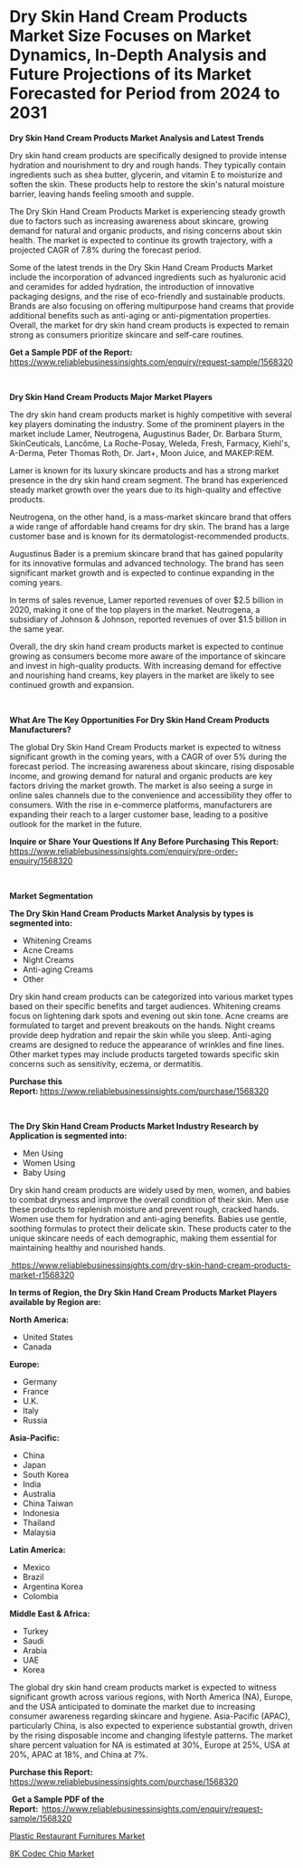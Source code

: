 <p><h1>Dry Skin Hand Cream Products Market Size Focuses on Market Dynamics, In-Depth Analysis and Future Projections of its Market Forecasted for Period from 2024 to 2031</h1></p><p><strong>Dry Skin Hand Cream Products Market Analysis and Latest Trends</strong></p>
<p><p>Dry skin hand cream products are specifically designed to provide intense hydration and nourishment to dry and rough hands. They typically contain ingredients such as shea butter, glycerin, and vitamin E to moisturize and soften the skin. These products help to restore the skin's natural moisture barrier, leaving hands feeling smooth and supple.</p><p>The Dry Skin Hand Cream Products Market is experiencing steady growth due to factors such as increasing awareness about skincare, growing demand for natural and organic products, and rising concerns about skin health. The market is expected to continue its growth trajectory, with a projected CAGR of 7.8% during the forecast period.</p><p>Some of the latest trends in the Dry Skin Hand Cream Products Market include the incorporation of advanced ingredients such as hyaluronic acid and ceramides for added hydration, the introduction of innovative packaging designs, and the rise of eco-friendly and sustainable products. Brands are also focusing on offering multipurpose hand creams that provide additional benefits such as anti-aging or anti-pigmentation properties. Overall, the market for dry skin hand cream products is expected to remain strong as consumers prioritize skincare and self-care routines.</p></p>
<p><strong>Get a Sample PDF of the Report:&nbsp;</strong> <a href="https://www.reliablebusinessinsights.com/enquiry/request-sample/1568320">https://www.reliablebusinessinsights.com/enquiry/request-sample/1568320</a></p>
<p>&nbsp;</p>
<p><strong>Dry Skin Hand Cream Products Major Market Players</strong></p>
<p><p>The dry skin hand cream products market is highly competitive with several key players dominating the industry. Some of the prominent players in the market include Lamer, Neutrogena, Augustinus Bader, Dr. Barbara Sturm, SkinCeuticals, Lancôme, La Roche-Posay, Weleda, Fresh, Farmacy, Kiehl's, A-Derma, Peter Thomas Roth, Dr. Jart+, Moon Juice, and MAKEP:REM.</p><p>Lamer is known for its luxury skincare products and has a strong market presence in the dry skin hand cream segment. The brand has experienced steady market growth over the years due to its high-quality and effective products.</p><p>Neutrogena, on the other hand, is a mass-market skincare brand that offers a wide range of affordable hand creams for dry skin. The brand has a large customer base and is known for its dermatologist-recommended products.</p><p>Augustinus Bader is a premium skincare brand that has gained popularity for its innovative formulas and advanced technology. The brand has seen significant market growth and is expected to continue expanding in the coming years.</p><p>In terms of sales revenue, Lamer reported revenues of over $2.5 billion in 2020, making it one of the top players in the market. Neutrogena, a subsidiary of Johnson & Johnson, reported revenues of over $1.5 billion in the same year.</p><p>Overall, the dry skin hand cream products market is expected to continue growing as consumers become more aware of the importance of skincare and invest in high-quality products. With increasing demand for effective and nourishing hand creams, key players in the market are likely to see continued growth and expansion.</p></p>
<p>&nbsp;</p>
<p><strong>What Are The Key Opportunities For Dry Skin Hand Cream Products Manufacturers?</strong></p>
<p><p>The global Dry Skin Hand Cream Products market is expected to witness significant growth in the coming years, with a CAGR of over 5% during the forecast period. The increasing awareness about skincare, rising disposable income, and growing demand for natural and organic products are key factors driving the market growth. The market is also seeing a surge in online sales channels due to the convenience and accessibility they offer to consumers. With the rise in e-commerce platforms, manufacturers are expanding their reach to a larger customer base, leading to a positive outlook for the market in the future.</p></p>
<p><strong>Inquire or Share Your Questions If Any Before Purchasing This Report:</strong> <a href="https://www.reliablebusinessinsights.com/enquiry/pre-order-enquiry/1568320">https://www.reliablebusinessinsights.com/enquiry/pre-order-enquiry/1568320</a></p>
<p>&nbsp;</p>
<p><strong>Market Segmentation</strong></p>
<p><strong>The Dry Skin Hand Cream Products Market Analysis by types is segmented into:</strong></p>
<p><ul><li>Whitening Creams</li><li>Acne Creams</li><li>Night Creams</li><li>Anti-aging Creams</li><li>Other</li></ul></p>
<p><p>Dry skin hand cream products can be categorized into various market types based on their specific benefits and target audiences. Whitening creams focus on lightening dark spots and evening out skin tone. Acne creams are formulated to target and prevent breakouts on the hands. Night creams provide deep hydration and repair the skin while you sleep. Anti-aging creams are designed to reduce the appearance of wrinkles and fine lines. Other market types may include products targeted towards specific skin concerns such as sensitivity, eczema, or dermatitis.</p></p>
<p><strong>Purchase this Report:&nbsp;</strong><a href="https://www.reliablebusinessinsights.com/purchase/1568320">https://www.reliablebusinessinsights.com/purchase/1568320</a></p>
<p>&nbsp;</p>
<p><strong>The Dry Skin Hand Cream Products Market Industry Research by Application is segmented into:</strong></p>
<p><ul><li>Men Using</li><li>Women Using</li><li>Baby Using</li></ul></p>
<p><p>Dry skin hand cream products are widely used by men, women, and babies to combat dryness and improve the overall condition of their skin. Men use these products to replenish moisture and prevent rough, cracked hands. Women use them for hydration and anti-aging benefits. Babies use gentle, soothing formulas to protect their delicate skin. These products cater to the unique skincare needs of each demographic, making them essential for maintaining healthy and nourished hands.</p></p>
<p><a href="https://www.reliablebusinessinsights.com/dry-skin-hand-cream-products-market-r1568320">&nbsp;https://www.reliablebusinessinsights.com/dry-skin-hand-cream-products-market-r1568320</a></p>
<p><strong>In terms of Region, the Dry Skin Hand Cream Products Market Players available by Region are:</strong></p>
<p>
    <p> <strong> North America: </strong>
        <ul>
            <li>United States</li>
            <li>Canada</li>
        </ul>
        </p> 
    <p> <strong> Europe: </strong>
        <ul>
            <li>Germany</li>
            <li>France</li>
            <li>U.K.</li>
            <li>Italy</li>
            <li>Russia</li>
        </ul>
        </p> 
    <p> <strong> Asia-Pacific: </strong>
        <ul>
            <li>China</li>
            <li>Japan</li>
            <li>South Korea</li>
            <li>India</li>
            <li>Australia</li>
            <li>China Taiwan</li>
            <li>Indonesia</li>
            <li>Thailand</li>
            <li>Malaysia</li>
        </ul>
        </p> 
    <p> <strong> Latin America: </strong>
        <ul>
            <li>Mexico</li>
            <li>Brazil</li>
            <li>Argentina Korea</li>
            <li>Colombia</li>
        </ul>
        </p> 
    <p> <strong> Middle East & Africa: </strong>
        <ul>
            <li>Turkey</li>
            <li>Saudi</li>
            <li>Arabia</li>
            <li>UAE</li>
            <li>Korea</li>
        </ul>
    </p>
    </p>
<p><p>The global dry skin hand cream products market is expected to witness significant growth across various regions, with North America (NA), Europe, and the USA anticipated to dominate the market due to increasing consumer awareness regarding skincare and hygiene. Asia-Pacific (APAC), particularly China, is also expected to experience substantial growth, driven by the rising disposable income and changing lifestyle patterns. The market share percent valuation for NA is estimated at 30%, Europe at 25%, USA at 20%, APAC at 18%, and China at 7%.</p></p>
<p><strong>Purchase this Report: </strong><a href="https://www.reliablebusinessinsights.com/purchase/1568320">https://www.reliablebusinessinsights.com/purchase/1568320</a></p>
<p>&nbsp;<strong>Get a Sample PDF of the Report:&nbsp;&nbsp;</strong><a href="https://www.reliablebusinessinsights.com/enquiry/request-sample/1568320">https://www.reliablebusinessinsights.com/enquiry/request-sample/1568320</a></p>
<p><strong></strong></p>
<p><p><a href="https://github.com/RichRobinson5/Market-Research-Report-List-5/blob/main/plastic-restaurant-furnitures-market.md">Plastic Restaurant Furnitures Market</a></p><p><a href="https://issuu.com/reportprime-2/docs/8k-codec-chip-market-size-2030.pptx">8K Codec Chip Market</a></p></p>